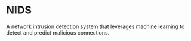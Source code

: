 # NIDS
A network intrusion detection system that leverages machine learning to detect and predict malicious connections.
